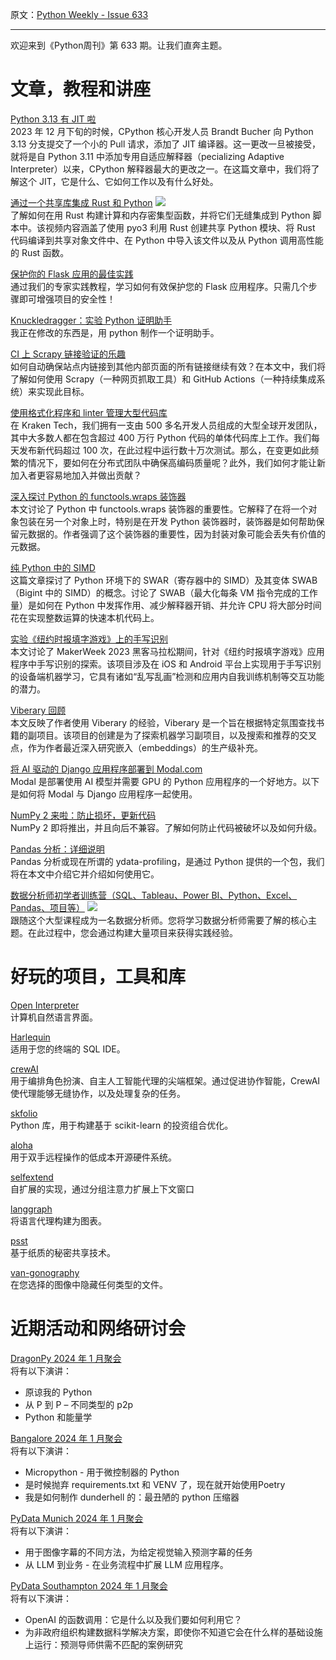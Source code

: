 原文：[Python Weekly - Issue 633](http://eepurl.com/iHOxDc)

---

欢迎来到《Python周刊》第 633 期。让我们直奔主题。 

# 文章，教程和讲座  
  
[Python 3.13 有 JIT 啦](https://tonybaloney.github.io/posts/python-gets-a-jit.html)  
2023 年 12 月下旬的时候，CPython 核心开发人员 Brandt Bucher 向 Python 3.13 分支提交了一个小的 Pull 请求，添加了 JIT 编译器。这一更改一旦被接受，就将是自 Python 3.11 中添加专用自适应解释器（pecializing Adaptive Interpreter）以来，CPython 解释器最大的更改之一。在这篇文章中，我们将了解这个 JIT，它是什么、它如何工作以及有什么好处。  
  
[通过一个共享库集成 Rust 和 Python](https://www.youtube.com/watch?v=K9dUqGyQ9pw) ![](https://mcusercontent.com/e2e180baf855ac797ef407fc7/images/af76283a-6e65-436c-967a-900427cf6399.png)  
了解如何在用 Rust 构建计算和内存密集型函数，并将它们无缝集成到 Python 脚本中。该视频内容涵盖了使用 pyo3 利用 Rust 创建共享 Python 模块、将 Rust 代码编译到共享对象文件中、在 Python 中导入该文件以及从 Python 调用高性能的 Rust 函数。  
  
[保护你的 Flask 应用的最佳实践](https://escape.tech/blog/best-practices-protect-flask-applications/)  
通过我们的专家实践教程，学习如何有效保护您的 Flask 应用程序。只需几个步骤即可增强项目的安全性！  
  
[Knuckledragger：实验 Python 证明助手](https://www.philipzucker.com/python-itp/)  
我正在修改的东西是，用 python 制作一个证明助手。  
  
[CI 上 Scrapy 链接验证的乐趣](https://www.mattlayman.com/blog/2024/fun-scrapy-validation-ci/)  
如何自动确保站点内链接到其他内部页面的所有链接继续有效？在本文中，我们将了解如何使用 Scrapy（一种网页抓取工具）和 GitHub Actions（一种持续集成系统）来实现此目标。  
  
[使用格式化程序和 linter 管理大型代码库](https://tech.octopus.energy/news/2024/01/05/linting-and-formatting.html)  
在 Kraken Tech，我们拥有一支由 500 多名开发人员组成的大型全球开发团队，其中大多数人都在包含超过 400 万行 Python 代码的单体代码库上工作。我们每天发布新代码超过 100 次，在此过程中运行数十万次测试。那么，在变更如此频繁的情况下，要如何在分布式团队中确保高编码质量呢？此外，我们如何才能让新加入者更容易地加入并做出贡献？   
  
[深入探讨 Python 的 functools.wraps 装饰器](https://jacobpadilla.com/articles/Functools-Deep-Dive)  
本文讨论了 Python 中 functools.wraps 装饰器的重要性。它解释了在将一个对象包装在另一个对象上时，特别是在开发 Python 装饰器时，装饰器是如何帮助保留元数据的。作者强调了这个装饰器的重要性，因为封装对象可能会丢失有价值的元数据。   
  
[纯 Python 中的 SIMD](https://www.da.vidbuchanan.co.uk/blog/python-swar.html)  
这篇文章探讨了 Python 环境下的 SWAR（寄存器中的 SIMD）及其变体 SWAB（Bigint 中的 SIMD）的概念。讨论了 SWAB（最大化每条 VM 指令完成的工作量）是如何在 Python 中发挥作用、减少解释器开销、并允许 CPU 将大部分时间花在实现整数运算的快速本机代码上。  
  
[实验《纽约时报填字游戏》上的手写识别](https://open.nytimes.com/experimenting-with-handwriting-recognition-for-new-york-times-crossword-a78e08fec08f)  
本文讨论了 MakerWeek 2023 黑客马拉松期间，针对《纽约时报填字游戏》应用程序中手写识别的探索。该项目涉及在 iOS 和 Android 平台上实现用于手写识别的设备端机器学习，它具有诸如“乱写乱画”检测和应用内自我训练机制​​等交互功能的潜力。  
  
[Viberary 回顾](https://vickiboykis.com/2024/01/05/retro-on-viberary/)  
本文反映了作者使用 Viberary 的经验，Viberary 是一个旨在根据特定氛围查找书籍的副项目。该项目的创建是为了探索机器学习副项目，以及搜索和推荐的交叉点，作为作者最近深入研究嵌入（embeddings）的生产级补充。  
  
[将 AI 驱动的 Django 应用程序部署到 Modal.com](https://tolkunov.dev/posts/django-on-modal/)  
Modal 是部署使用 AI 模型并需要 GPU 的 Python 应用程序的一个好地方。以下是如何将 Modal 与 Django 应用程序一起使用。  
  
[NumPy 2 来啦：防止损坏，更新代码](https://pythonspeed.com/articles/numpy-2/)  
NumPy 2 即将推出，并且向后不兼容。了解如何防止代码被破坏以及如何升级。  
  
[Pandas 分析：详细说明](https://www.influxdata.com/blog/pandas-profiling-tutorial/)  
Pandas 分析或现在所谓的 ydata-profiling，是通过 Python 提供的一个包，我们将在本文中介绍它并介绍如何使用它。  
  
[数据分析师初学者训练营（SQL、Tableau、Power BI、Python、Excel、Pandas、项目等）](https://www.youtube.com/watch?v=PSNXoAs2FtQ) ![](https://mcusercontent.com/e2e180baf855ac797ef407fc7/images/af76283a-6e65-436c-967a-900427cf6399.png)  
跟随这个大型课程成为一名数据分析师。您将学习数据分析师需要了解的核心主题。在此过程中，您会通过构建大量项目来获得实践经验。  
  
# 好玩的项目，工具和库  
  
[Open Interpreter](https://github.com/KillianLucas/open-interpreter)  
计算机自然语言界面。  
  
[Harlequin](https://github.com/tconbeer/harlequin)  
适用于您的终端的 SQL IDE。  
  
[crewAI](https://github.com/joaomdmoura/crewAI)  
用于编排角色扮演、自主人工智能代理的尖端框架。通过促进协作智能，CrewAI 使代理能够无缝协作，以及处理复杂的任务。  
  
[skfolio](https://github.com/skfolio/skfolio)  
Python 库，用于构建基于 scikit-learn 的投资组合优化。  
  
[aloha](https://github.com/tonyzhaozh/aloha)  
用于双手远程操作的低成本开源硬件系统。  
  
[selfextend](https://github.com/sdan/selfextend)  
自扩展的实现，通过分组注意力扩展上下文窗口  
  
[langgraph](https://github.com/langchain-ai/langgraph)  
将语言代理构建为图表。  
  
[psst](https://github.com/Sjlver/psst)  
基于纸质的秘密共享技术。  
  
[van-gonography](https://github.com/JoshuaKasa/van-gonography)  
在您选择的图像中隐藏任何类型的文件。  
  
  
# 近期活动和网络研讨会  
  
[DragonPy 2024 年 1 月聚会](https://www.meetup.com/ljubljana-python-group/events/298186535/)  
将有以下演讲：
* 原谅我的 Python
* 从 P 到 P – 不同类型的 p2p
* Python 和能量学
  
[Bangalore 2024 年 1 月聚会](https://www.meetup.com/bangpypers/events/297639118/)  
将有以下演讲：
* Micropython - 用于微控制器的 Python
* 是时候抛弃 requirements.txt 和 VENV 了，现在就开始使用Poetry
* 我是如何制作 dunderhell 的：最丑陋的 python 压缩器
  
[PyData Munich 2024 年 1 月聚会](https://www.meetup.com/pydata-munchen/events/298185256/)  
将有以下演讲：
* 用于图像字幕的不同方法，为给定视觉输入预测字幕的任务
* 从 LLM 到业务 - 在业务流程中扩展 LLM 应用程序。
  
[PyData Southampton 2024 年 1 月聚会](https://www.meetup.com/pydata-southampton/events/298281776/)  
将有以下演讲：
* OpenAI 的函数调用：它是什么以及我们要如何利用它？
* 为非政府组织构建数据科学解决方案，即使你不知道它会在什么样的基础设施上运行：预测导师供需不匹配的案例研究
